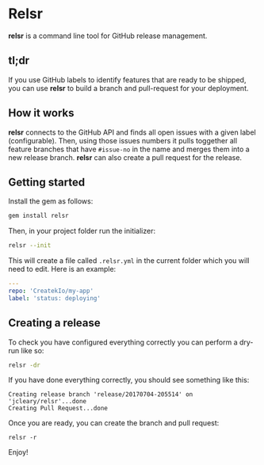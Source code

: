 # Relsr

**relsr** is a command line tool for GitHub release management. 

## tl;dr
If you use GitHub labels to identify features that are ready to be shipped, you can use **relsr** to build a branch and pull-request for your deployment.

## How it works
**relsr** connects to the GitHub API and finds all open issues with a given label (configurable). Then, using those issues numbers it pulls toggether all 
feature branches that have `#issue-no` in the name and merges them into a new release branch. **relsr** can also create a pull request for the release.

## Getting started
Install the gem as follows:
```bash
gem install relsr
```

Then, in your project folder run the initializer:
```bash
relsr --init
```

This will create a file called `.relsr.yml` in the current folder which you will need to edit. Here is an example:
```yaml
---
repo: 'CreatekIo/my-app'
label: 'status: deploying'
```

## Creating a release
To check you have configured everything correctly you can perform a dry-run like so:
```bash
relsr -dr
```

If you have done everything correctly, you should see something like this:
```
Creating release branch 'release/20170704-205514' on 'jcleary/relsr'...done
Creating Pull Request...done
``` 

Once you are ready, you can create the branch and pull request:
```
relsr -r
```

Enjoy!



